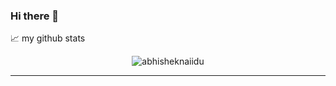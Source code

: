 ### Hi there 👋
📈 my github stats

<p align="center"> <img src="https://github-readme-stats.vercel.app/api?username=moohammed-gaber&show_icons=true&theme=gotham" alt="abhisheknaiidu" />
<!--END_SECTION:waka-->

-------
<!--
**moohammed-gaber/moohammed-gaber** is a ✨ _special_ ✨ repository because its `README.md` (this file) appears on your GitHub profile.

Here are some ideas to get you started:

- 🔭 I’m currently working on ...
- 🌱 I’m currently learning ...
- 👯 I’m looking to collaborate on ...
- 🤔 I’m looking for help with ...
- 💬 Ask me about ...
- 📫 How to reach me: ...
- 😄 Pronouns: ...
- ⚡ Fun fact: ...
-->
